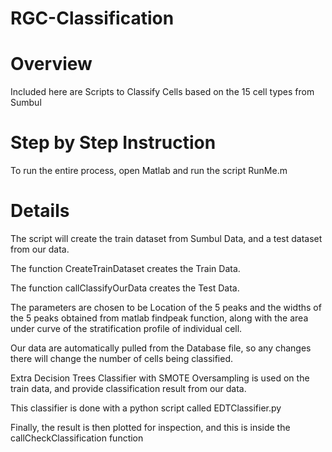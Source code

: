 # RGC-Classification
# Overview
Included here are Scripts to Classify Cells based on the 15 cell types from Sumbul

# Step by Step Instruction

To run the entire process, open Matlab and run the script RunMe.m

# Details 
The script will create the train dataset from Sumbul Data, and a test dataset from our data.

The function CreateTrainDataset creates the Train Data.

The function callClassifyOurData creates the Test Data.

The parameters are chosen to be Location of the 5 peaks and the widths of the 5 peaks obtained from matlab findpeak function, along with the area under curve of the  stratification profile of individual cell.

Our data are automatically pulled from the Database file, so any changes there will change the number of cells being classified. 

Extra Decision Trees Classifier with SMOTE Oversampling is used on the train data, and provide classification result from our data.

This classifier is done with a python script called EDTClassifier.py

Finally, the result is then plotted for inspection, and this is inside the callCheckClassification function

